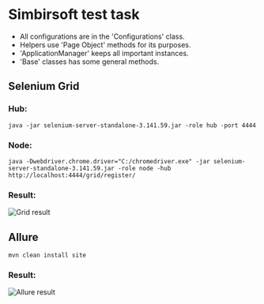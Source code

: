 # Simbirsoft test task
- All configurations are in the 'Configurations' class. 
- Helpers use 'Page Object' methods for its purposes. 
- 'ApplicationManager' keeps all important instances.
- 'Base' classes has some general methods.
## Selenium Grid
### Hub:
```
java -jar selenium-server-standalone-3.141.59.jar -role hub -port 4444 
```
### Node:
```
java -Dwebdriver.chrome.driver="C:/chromedriver.exe" -jar selenium-server-standalone-3.141.59.jar -role node -hub http://localhost:4444/grid/register/
```
### Result:
![Grid result](https://i.imgur.com/YmppwpJ.png)

## Allure
```
mvn clean install site
```
### Result:
![Allure result](https://i.imgur.com/2izr9t1.png)
